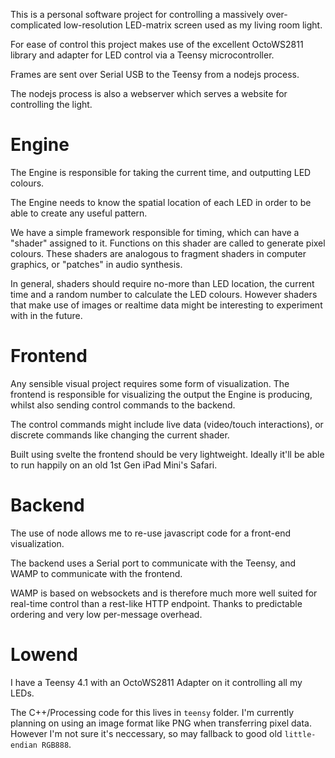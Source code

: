 This is a personal software project for controlling a massively over-complicated low-resolution LED-matrix screen used as my living room light.

For ease of control this project makes use of the excellent OctoWS2811 library and adapter for LED control via a Teensy microcontroller.

Frames are sent over Serial USB to the Teensy from a nodejs process.

The nodejs process is also a webserver which serves a website for controlling the light.

# Engine

The Engine is responsible for taking the current time, and outputting LED colours.

The Engine needs to know the spatial location of each LED in order to be able to create any useful pattern.

We have a simple framework responsible for timing, which can have a "shader" assigned to it. Functions on this shader are called to generate pixel colours. These shaders are analogous to fragment shaders in computer graphics, or "patches" in audio synthesis.

In general, shaders should require no-more than LED location, the current time and a random number to calculate the LED colours. However shaders that make use of images or realtime data might be interesting to experiment with in the future.

# Frontend

Any sensible visual project requires some form of visualization. The frontend is responsible for visualizing the output the Engine is producing, whilst also sending control commands to the backend.

The control commands might include live data (video/touch interactions), or discrete commands like changing the current shader.

Built using svelte the frontend should be very lightweight. Ideally it'll be able to run happily on an old 1st Gen iPad Mini's Safari.

# Backend

The use of node allows me to re-use javascript code for a front-end visualization.

The backend uses a Serial port to communicate with the Teensy, and WAMP to communicate with the frontend.

WAMP is based on websockets and is therefore much more well suited for real-time control than a rest-like HTTP endpoint. Thanks to predictable ordering and very low per-message overhead.

# Lowend

I have a Teensy 4.1 with an OctoWS2811 Adapter on it controlling all my LEDs.

The C++/Processing code for this lives in `teensy` folder. I'm currently planning on using an image format like PNG when transferring pixel data. However I'm not sure it's neccessary, so may fallback to good old `little-endian RGB888`.
